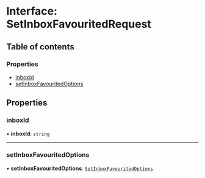 # Interface: SetInboxFavouritedRequest

## Table of contents

### Properties

- [inboxId](SetInboxFavouritedRequest.md#inboxid)
- [setInboxFavouritedOptions](SetInboxFavouritedRequest.md#setinboxfavouritedoptions)

## Properties

### <a id="inboxid" name="inboxid"></a> inboxId

• **inboxId**: `string`

___

### <a id="setinboxfavouritedoptions" name="setinboxfavouritedoptions"></a> setInboxFavouritedOptions

• **setInboxFavouritedOptions**: [`SetInboxFavouritedOptions`](SetInboxFavouritedOptions.md)
